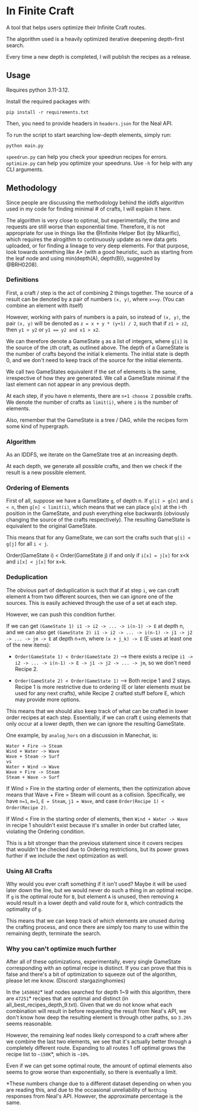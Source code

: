 # In Finite Craft

A tool that helps users optimize their Infinite Craft routes.

The algorithm used is a heavily optimized iterative deepening depth-first search.

Every time a new depth is completed, I will publish the recipes as a release.

## Usage

Requires python 3.11-3.12.

Install the required packages with:
```commandline
pip install -r requirements.txt
```

Then, you need to provide headers in `headers.json` for the Neal API.

To run the script to start searching low-depth elements, simply run:
```commandline
python main.py
```

`speedrun.py` can help you check your speedrun recipes for errors.
`optimize.py` can help you optimize your speedruns.
Use `-h` for help with any CLI arguments.

## Methodology

Since people are discussing the methodology behind the iddfs algorithm 
used in my code for finding minimal # of crafts, I will explain it here.

The algorithm is very close to optimal, but experimentally, the time and requests 
are still worse than exponential time. Therefore, it is not appropriate
for use in things like the @Infinite Helper Bot (by Mikarific), which requires
the alrogithm to continuously update as new data gets uploaded, or for finding
a lineage to very deep elements. For that purpose, look towards something
like A* (with a good heuristic, such as starting from the leaf node and using
min(depth(A), depth(B)), suggested by @BRH0208).

### Definitions

First, a craft / step is the act of combining 2 things together.
The source of a result can be denoted by a pair of numbers `(x, y)`, 
where `x<=y`. (You can combine an element with itself)

However, working with pairs of numbers is a pain, so instead of `(x, y)`, the
pair `(x, y)` will be denoted as `z = x + y * (y+1) / 2`, such that if `z1 > z2`, 
then `y1 > y2` or `y1 == y2 and x1 > x2`.

We can therefore denote a GameState `g` as a list of integers, where `g[i]` is the
source of the `i`th craft, as outlined above. The depth of a GameState is the
number of crafts beyond the initial k elements. The initial state is depth 0, 
and we don't need to keep track of the source for the initial elements.

We call two GameStates equivalent if the set of elements is the same, irrespective
of how they are generated. We call a GameState minimal if the last element can not
appear in any previous depth.

At each step, if you have n elements, there are `n+1 choose 2` possible crafts.
We denote the number of crafts as `limit(i)`, where `i` is the number of elements.

Also, remember that the GameState is a tree / DAG, while the recipes form some
kind of hypergraph.

### Algorithm

As an IDDFS, we iterate on the GameState tree at an increasing depth.

At each depth, we generate all possible crafts, and then we check if the result
is a new possible element.

### Ordering of Elements

First of all, suppose we have a GameState `g`, of depth n.
If `g[i] > g[n]` and `i < n`, then `g[n] < limit(i)`, which means that we can
place `g[n]` at the i-th position in the GameState, and push everything else
backwards (obviously changing the source of the crafts respectively). The resulting
GameState is equivalent to the original GameState.

This means that for any GameState, we can sort the crafts such that `g[i] < g[j]`
for all `i < j`.

Order(GameState i) < Order(GameState j) if and only if 
`i[x] = j[x]` for x<k and `i[x] < j[x]` for x=k.

### Deduplication

The obvious part of deduplication is such that if at step `i`, we can craft element
`A` from two different sources, then we can ignore one of the sources. This is
easily achieved through the use of a set at each step.

However, we can push this condition further.

If we can get `(GameState 1) i1 -> i2 -> ... -> i(n-1) -> E` at depth n, 
and we can also get `(GameState 2) i1 -> i2 -> ... -> i(n-1) -> j1 -> j2 -> ... -> jm -> E` at depth n+m, where `(x + j_k) -> E` (E uses at least one of the new items):
- `Order(GameState 1) < Order(GameState 2)` --> there exists a recipe
`i1 -> i2 -> ... -> i(n-1) -> E -> j1 -> j2 -> ... -> jm`, 
so we don't need Recipe 2.

- `Order(GameState 2) < Order(GameState 1)` --> 
Both recipe 1 and 2 stays. 
Recipe 1 is more restrictive due to ordering 
(E or later elements must be used for any next crafts), while 
Recipe 2 crafted stuff before E, which may provide more options. 

This means that we should also keep track of what can be crafted in lower
order recipes at each step. Essentially, if we can craft `E` using elements
that only occur at a lower depth, then we can ignore the resulting GameState.

One example, by `analog_hors` on a discussion in Manechat, is:
```
Water + Fire -> Steam
Wind + Water -> Wave
Wave + Steam -> Surf
vs
Water + Wind -> Wave
Wave + Fire -> Steam
Steam + Wave -> Surf
```
If Wind > Fire in the starting order of elements, 
then the optimization above means that Wave + Fire = Steam 
will count as a collision. Specifically, we have
`n=1`, `m=1`, `E = Steam`, `j1 = Wave`,
and case `Order(Recipe 1) < Order(Recipe 2)`.

If Wind < Fire in the starting order of elements, 
then `Wind + Water -> Wave` in recipe 1 shouldn't exist 
because it's smaller in order but crafted later, violating the Ordering condition.

This is a bit stronger than the previous statement since it covers
recipes that wouldn't be checked due to Ordering restrictions, but its power
grows further if we include the next optimization as well.

### Using All Crafts

Why would you ever craft something if it isn't used? Maybe it will be used
later down the line, but we would never do such a thing in an optimal recipe.
If `g` is the optimal route for `B`, but element `A` is unused, 
then removing `A` would result in a lower depth and valid route for `B`,
which contradicts the optimality of `g`.

This means that we can keep track of which elements are unused during the
crafting process, and once there are simply too many to use within the
remaining depth, terminate the search.

### Why you can't optimize much further

After all of these optimizations, experimentally, every single GameState
corresponding with an optimal recipe is distinct. If you can prove that this is false and there's a bit of optimization to squeeze
out of the algorithm, please let me know. (Discord: stargazinghomies)

In the `1450602`* leaf nodes searched for depth 1~9 with this algorithm, there
are `47251`* recipes that are optimal and distinct (in all_best_recipes_depth_9.txt).
Given that we do not know what each combination will result in before requesting
the result from Neal's API, we don't know how deep the resulting element 
is through other paths, so `3.26%` seems reasonable.

However, the remaining leaf nodes likely correspond to a craft where after
we combine the last two elements, we see that it's actually better through
a completely different route. Expanding to all routes 1 off optimal grows the 
recipe list to `~150K`*, which is `~10%`. 

Even if we can get some optimal route, the amount of optimal elements also seems
to grow worse than exponentially, so there is eventually a limit.

*These numbers change due to a different dataset depending on when you are
reading this, and due to the occasional unreliability of `Nothing` responses from
Neal's API. However, the approximate percentage is the same.
